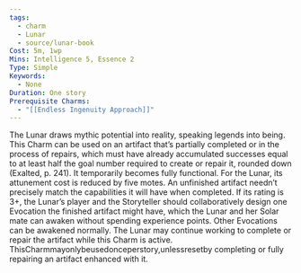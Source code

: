```yaml
---
tags:
  - charm
  - Lunar
  - source/lunar-book
Cost: 5m, 1wp
Mins: Intelligence 5, Essence 2
Type: Simple
Keywords:
  - None
Duration: One story
Prerequisite Charms:
  - "[[Endless Ingenuity Approach]]"
---
```

The Lunar draws mythic potential into reality, speaking legends into being. This Charm can be used on an artifact that’s partially completed or in the process of repairs, which must have already accumulated successes equal to at least half the goal number required to create or repair it, rounded down (Exalted, p. 241). It temporarily becomes fully functional. For the Lunar, its attunement cost is reduced by five motes. An unfinished artifact needn’t precisely match the capabilities it will have when completed. If its rating is 3+, the Lunar’s player and the Storyteller should collaboratively design one Evocation the finished artifact might have, which the Lunar and her Solar mate can awaken without spending experience points. Other Evocations can be awakened normally. The Lunar may continue working to complete or repair the artifact while this Charm is active. ThisCharmmayonlybeusedonceperstory,unlessresetby completing or fully repairing an artifact enhanced with it.